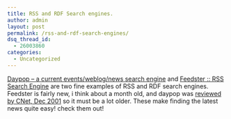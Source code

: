 ```yaml
---
title: RSS and RDF Search engines.
author: admin
layout: post
permalink: /rss-and-rdf-search-engines/
dsq_thread_id:
  - 26003860
categories:
  - Uncategorized
---
```

[Daypop &#8211; a current events/weblog/news search engine][1] and [Feedster :: RSS Search Engine][2] are two fine examples of RSS and RDF search engines. Feedster is fairly new, i think about a month old, and daypop was [reviewed by CNet, Dec 2001][3] so it must be a lot older. These make finding the latest news quite easy! check them out!

 [1]: http://www.daypop.com/ "Daypop - a current events/weblog/news search engine"
 [2]: http://www.feedster.com
 [3]: http://home.cnet.com/software/0-352106-8-8103924-6.html